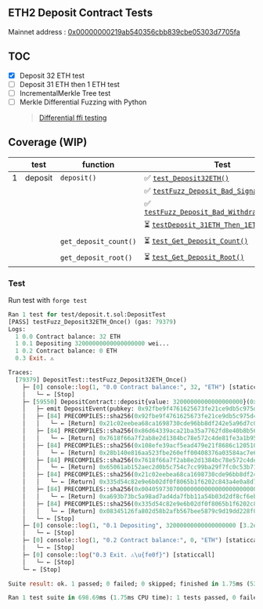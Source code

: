 ## ETH2 Deposit Contract Tests

Mainnet address : [0x00000000219ab540356cbb839cbe05303d7705fa](https://etherscan.io/address/0x00000000219ab540356cbb839cbe05303d7705fa#code)

## TOC

- [x] Deposit 32 ETH test
- [ ] Deposit 31 ETH then 1 ETH test
- [ ] IncrementalMerkle Tree test
- [ ] Merkle Differential Fuzzing with Python
  > [Differential ffi testing](https://book.getfoundry.sh/forge/differential-ffi-testing?highlight=ffi#primer-the-ffi-cheatcode)

## Coverage (WIP)

|     | test    | function              | Test                                                                                                                                                   |
| --- | ------- | --------------------- | ------------------------------------------------------------------------------------------------------------------------------------------------------ |
| 1   | deposit | `deposit()`           | ✅ [`test_Deposit32ETH()`](https://github.com/mmsaki/deposit/blob/cc75a9a4a188ff3b12608fe33afa4b05efc82c57/test/deposit.t.sol#L18)                     |
|     |         |                       | ✅ [`testFuzz_Deposit_Bad_Signature()`](https://github.com/mmsaki/deposit/blob/cc75a9a4a188ff3b12608fe33afa4b05efc82c57/test/deposit.t.sol#L31)        |
|     |         |                       | ✅ [`testFuzz_Deposit_Bad_Withdraw_Address()`](https://github.com/mmsaki/deposit/blob/cc75a9a4a188ff3b12608fe33afa4b05efc82c57/test/deposit.t.sol#L46) |
|     |         |                       | ⏳ [`testDeposit_31ETH_Then_1ETH()`](https://github.com/mmsaki/deposit/blob/cc75a9a4a188ff3b12608fe33afa4b05efc82c57/test/deposit.t.sol#L61)           |
|     |         | `get_deposit_count()` | ⏳ [`test_Get_Deposit_Count()`](https://github.com/mmsaki/deposit/blob/cc75a9a4a188ff3b12608fe33afa4b05efc82c57/test/deposit.t.sol#L72)                |
|     |         | `get_deposit_root()`  | ⏳ [`test_Get_Deposit_Root()`](https://github.com/mmsaki/deposit/blob/cc75a9a4a188ff3b12608fe33afa4b05efc82c57/test/deposit.t.sol#L82)                 |

### Test

Run test with `forge test`

```ml
Ran 1 test for test/deposit.t.sol:DepositTest
[PASS] testFuzz_Deposit32ETH_Once() (gas: 79379)
Logs:
  1 0.0 Contract balance: 32 ETH
  1 0.1 Depositing 32000000000000000000 wei...
  1 0.2 Contract balance: 0 ETH
  0.3 Exit. ⚠️

Traces:
  [79379] DepositTest::testFuzz_Deposit32ETH_Once()
    ├─ [0] console::log(1, "0.0 Contract balance:", 32, "ETH") [staticcall]
    │   └─ ← [Stop]
    ├─ [59550] DepositContract::deposit{value: 32000000000000000000}(0x92fbe9f4761625673fe21ce9db5c975d40f1f64e1b554ebb5bd71d0a5de13d30d8ed894cceb5487d193b9defb23eb941, 0x010000000000000000000000fe948cb2122fdd87baf43dce8afa254b1242c199, 0x86d64339aca21ba35a7762fd8e40b8b56618f61546455efe2a6073954eff18847e927fce031bd90fb77bfa88b46966ac0c20217ab40846bea8120306102b6b26108efe39acf5ead479e21f8686c120510b83ef83e7b1c43cf2ecaeca69fb6f56, 0x08345126fa802d58b2afb567bee5879c9d19dd228f099f5b271944bb64f1bacd)
    │   ├─ emit DepositEvent(pubkey: 0x92fbe9f4761625673fe21ce9db5c975d40f1f64e1b554ebb5bd71d0a5de13d30d8ed894cceb5487d193b9defb23eb941, withdrawal_credentials: 0x010000000000000000000000fe948cb2122fdd87baf43dce8afa254b1242c199, amount: 0x0040597307000000, signature: 0x86d64339aca21ba35a7762fd8e40b8b56618f61546455efe2a6073954eff18847e927fce031bd90fb77bfa88b46966ac0c20217ab40846bea8120306102b6b26108efe39acf5ead479e21f8686c120510b83ef83e7b1c43cf2ecaeca69fb6f56, index: 0x0000000000000000)
    │   ├─ [84] PRECOMPILES::sha256(0x92fbe9f4761625673fe21ce9db5c975d40f1f64e1b554ebb5bd71d0a5de13d30d8ed894cceb5487d193b9defb23eb94100000000000000000000000000000000) [staticcall]
    │   │   └─ ← [Return] 0x21c02eebea68ca1698730cde96bb8df242e5a96d7c00ddbd9d04d93d22a24c9d
    │   ├─ [84] PRECOMPILES::sha256(0x86d64339aca21ba35a7762fd8e40b8b56618f61546455efe2a6073954eff18847e927fce031bd90fb77bfa88b46966ac0c20217ab40846bea8120306102b6b26) [staticcall]
    │   │   └─ ← [Return] 0x7618f66a7f2ab8e2d1384bc78e572c4de81fe3a1b95d248b25536528616af1c7
    │   ├─ [84] PRECOMPILES::sha256(0x108efe39acf5ead479e21f8686c120510b83ef83e7b1c43cf2ecaeca69fb6f560000000000000000000000000000000000000000000000000000000000000000) [staticcall]
    │   │   └─ ← [Return] 0x28b140e816aa523fbe260eff00408376a03584ac7e6623e020adce561abb3947
    │   ├─ [84] PRECOMPILES::sha256(0x7618f66a7f2ab8e2d1384bc78e572c4de81fe3a1b95d248b25536528616af1c728b140e816aa523fbe260eff00408376a03584ac7e6623e020adce561abb3947) [staticcall]
    │   │   └─ ← [Return] 0x65061ab152aec2d0b5c754c7cc99ba29f7fc0c53b712c85cdf76c16133049331
    │   ├─ [84] PRECOMPILES::sha256(0x21c02eebea68ca1698730cde96bb8df242e5a96d7c00ddbd9d04d93d22a24c9d010000000000000000000000fe948cb2122fdd87baf43dce8afa254b1242c199) [staticcall]
    │   │   └─ ← [Return] 0x335d54c82e9e6b02df0f8065b1f6202c843a4e0a8d70be2e52f11aa3bdddeb4f
    │   ├─ [84] PRECOMPILES::sha256(0x004059730700000000000000000000000000000000000000000000000000000065061ab152aec2d0b5c754c7cc99ba29f7fc0c53b712c85cdf76c16133049331) [staticcall]
    │   │   └─ ← [Return] 0xa693b73bc5a98ad7ad4da7fbb11a54b03d2df8cf6eb8befb223ba1cc88cc04ef
    │   ├─ [84] PRECOMPILES::sha256(0x335d54c82e9e6b02df0f8065b1f6202c843a4e0a8d70be2e52f11aa3bdddeb4fa693b73bc5a98ad7ad4da7fbb11a54b03d2df8cf6eb8befb223ba1cc88cc04ef) [staticcall]
    │   │   └─ ← [Return] 0x08345126fa802d58b2afb567bee5879c9d19dd228f099f5b271944bb64f1bacd
    │   └─ ← [Stop]
    ├─ [0] console::log(1, "0.1 Depositing", 32000000000000000000 [3.2e19], "wei...") [staticcall]
    │   └─ ← [Stop]
    ├─ [0] console::log(1, "0.2 Contract balance:", 0, "ETH") [staticcall]
    │   └─ ← [Stop]
    ├─ [0] console::log("0.3 Exit. ⚠\u{fe0f}") [staticcall]
    │   └─ ← [Stop]
    └─ ← [Stop]

Suite result: ok. 1 passed; 0 failed; 0 skipped; finished in 1.75ms (532.48µs CPU time)

Ran 1 test suite in 698.69ms (1.75ms CPU time): 1 tests passed, 0 failed, 0 skipped (1 total tests)
```
